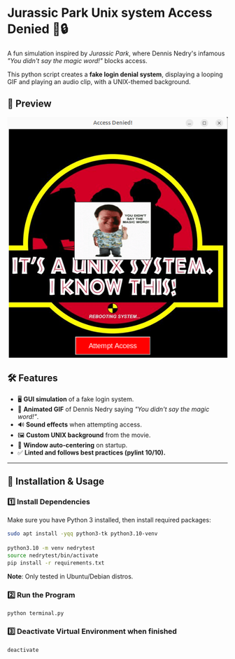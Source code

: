 # Jurassic Park Unix system Access Denied 🦖🔒

A fun simulation inspired by *Jurassic Park*, where Dennis Nedry's infamous *"You didn't say the magic word!"* blocks access.

This python script creates a **fake login denial system**, displaying a looping GIF and playing an audio clip, with a UNIX-themed background.

## 📸 Preview
![Jurassic Access Denied](preview.png)

## 🛠 Features
- 🖥️ **GUI simulation** of a fake login system.
- 🎥 **Animated GIF** of Dennis Nedry saying *"You didn't say the magic word!"*.
- 🔊 **Sound effects** when attempting access.
- 🖼️ **Custom UNIX background** from the movie.
- 🎯 **Window auto-centering** on startup.
- ✅ **Linted and follows best practices (pylint 10/10).**

---

## 🚀 Installation & Usage
### **1️⃣ Install Dependencies**
Make sure you have Python 3 installed, then install required packages:

```bash
sudo apt install -yqq python3-tk python3.10-venv

python3.10 -m venv nedrytest
source nedrytest/bin/activate
pip install -r requirements.txt
```
**Note**: Only tested in Ubuntu/Debian distros.


### **2️⃣ Run the Program**
`
python terminal.py
`

### **3️⃣ Deactivate Virtual Environment when finished**
`
deactivate
`
